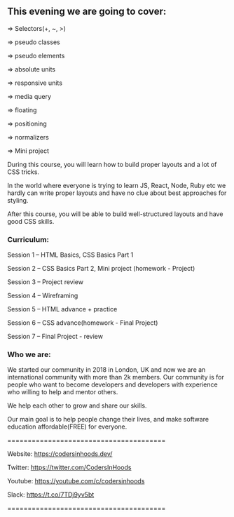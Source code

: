 ## This evening we are going to cover: 

=> Selectors(+, ~, >)

=> pseudo classes

=> pseudo elements

=> absolute units

=> responsive units

=> media query

=> floating

=> positioning

=> normalizers

=> Mini project

During this course, you will learn how to build proper layouts and a lot of CSS tricks.

In the world where everyone is trying to learn JS, React, Node, Ruby etc we hardly can write proper layouts and have no clue about best approaches for styling. 

After this course, you will be able to build well-structured layouts and have good CSS skills.

### Curriculum: 

Session 1 – HTML Basics, CSS Basics Part 1

Session 2 – CSS Basics Part 2, Mini project (homework - Project) 

Session 3 – Project review 


Session 4 – Wireframing

Session 5 – HTML advance + practice

Session 6 – CSS advance(homework - Final Project)

Session 7 – Final Project - review

### Who we are:

We started our community in 2018 in London, UK and now we are an international community with more than 2k members. Our community is for people who want to become developers and developers with experience who willing to help and mentor others.

We help each other to grow and share our skills.

Our main goal is to help people change their lives, and make software education affordable(FREE) for everyone.

=======================================

Website: https://codersinhoods.dev/

Twitter: https://twitter.com/CodersInHoods

Youtube: https://youtube.com/c/codersinhoods

Slack: https://t.co/7TDj9yv5bt

=======================================
